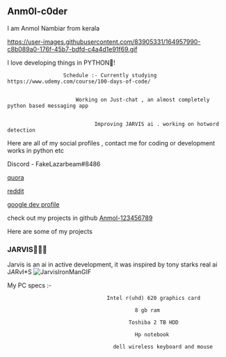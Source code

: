 ## Anm0l-c0der


I am Anmol Nambiar from kerala

https://user-images.githubusercontent.com/83905331/164957990-c8b089a0-176f-45b7-bdfd-c4a4d1e91f69.gif




I love developing things in PYTHON🐍!

                      Schedule :- Currently studying https://www.udemy.com/course/100-days-of-code/ 


                          Working on Just-chat , an almost completely python based messaging app
                          
                          
                                Improving JARVIS ai . working on hotword detection
                                
                                
                                
Here are all of my social profiles , contact me for coding or development works in python etc 
                               
                                
   Discord - FakeLazarbeam#8486
                                          
   [quora](https://www.quora.com/profile/Anm0lc0der)
                                          
   [reddit](https://www.reddit.com/user/Appu100)
                                          
   [google dev profile](g.dev/anmolcoder)
                                          
  
   
   
check out my projects in github
[Anmol-123456789](https://github.com/anmol-123456789)


Here are some of my projects

### JARVIS🤖🤖🤖
Jarvis is an ai in active development, it was inspired by tony starks real ai J*A*R*v*I*S
![JarvisIronManGIF](https://user-images.githubusercontent.com/83905331/155690410-334d72d7-0d6f-4c67-b016-1e8382abee47.gif)


<script src="https://gist.github.com/anmol-123456789/c5db168b8847e2ceb46e9cb4aa4cf710.js"></script>



My PC specs :-


                                    Intel r(uhd) 620 graphics card 

                                             8 gb ram
               
                                           Toshiba 2 TB HDD
                
                                             Hp notebook
                                             
                                      dell wireless keyboard and mouse
               
